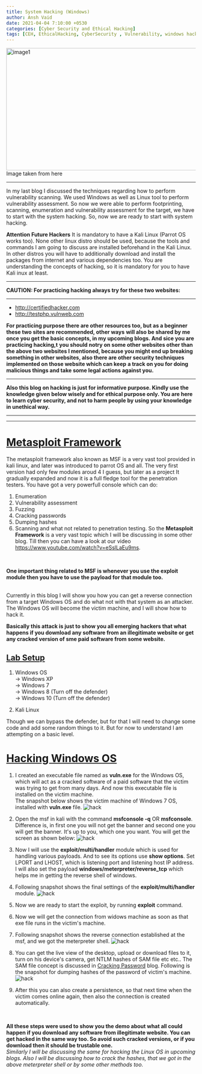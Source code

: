 ```yaml
---
title: System Hacking (Windows)
author: Ansh Vaid
date: 2021-04-04 7:10:00 +0530
categories: [Cyber Security and Ethical Hacking]
tags: [CEH, EthicalHacking, CyberSecurity , Vulnerability, windows hack, hack, piracy, stop_piracy, exploit, meterpreter, msf, metasploit]
---
```


<img src="/assets/EthicalHacking/windowsbanner.jpg" alt="image1" height="325" width="900"/>
<caption>Image taken from <a href="https://cdn.images.express.co.uk/img/dynamic/59/590x/Windows-10-Hacked-UK-Release-Date-Price-Microsoft-Free-Desktop-Software-Upgrade-Hack-Online-Account-Windows-10-Free-App-Online-S-675327.jpg"></a>here</caption>

---

In my last blog I discussed the techniques regarding how to perform vulnerability scanning. We used Windows as well as
Linux tool to perform vulnerability assessment. So
now we were able to perform footprinting, scanning, enumeration and vulnerability assessment for the target, we have to start with the system
hacking. So, now we are ready to start with system hacking.

**Attention Future Hackers**
It is mandatory to have a Kali Linux (Parrot OS works too). None other linux distro should be used, because the
tools and commands I am going to discuss are installed beforehand in the Kali Linux. In other distros you will
have to additionally download and install the packages from internet and various dependencies too. You are
understanding the concepts of hacking, so it is mandatory for you to have Kali inux at least.

---

**CAUTION: For practicing hacking always try for these two websites:**

---

<ul>
<li><a href="http://certifiedhacker.com/">http://certifiedhacker.com</a></li>
<li><a href="http://testphp.vulnweb.com/">http://testphp.vulnweb.com</a></li>
</ul>

**For practicing purpose there are other resources too, but as a beginner these two sites are recommended, other ways**
**will also be shared by me once you get the basic concepts, in my upcoming blogs. And sice you are practicing hacking,t**
**you should notry on some other websites other than the above two websites I mentioned, because you might end up breaking**
**something in other websites, also there are other security techniques implemented on those website which can keep**
**a track on you for doing malicious things and take some legal actions against you.**

---

**Also this blog on hacking is just for informative purpose. Kindly use the knowledge given below wisely and for ethical purpose only. You are here to learn cyber security, and not to harm people by using your knowledge in unethical way.**

---
---

# <u>Metasploit Framework</u>
The metasploit framework also known as MSF is a very vast tool provided in kali linux, and later was introduced to parrot OS and all. The very first version had only few modules aroud 4 I guess, but later as a project
It gradually expanded and now it is a full fledge tool for the penetration testers. You have got a very powerfull console which can do:
1. Enumeration
2. Vulnerability assessment
3. Fuzzing
4. Cracking passwords
5. Dumping hashes
6. Scanning
and what not related to penetration testing. So the **Metasploit Framework** is a very vast topic which I will be discussing in some other blog. Till then you can have a look at our video <a href="https://www.youtube.com/watch?v=eSslLaEu9ms">https://www.youtube.com/watch?v=eSslLaEu9ms</a>.
<br>

**One important thing related to MSF is whenever you use the exploit module then you have to use the payload for that module too.**

<br>
Currently in this blog I will show you how you can get a reverse connection from a target Windows OS and do what not with that system as an attacker. The Windows OS will become the victim machine, and I will show how to hack it.
<br>

**Basically this attack is just to show you all emerging hackers that what happens if you download any software from an illegitimate website or get any cracked version of sme paid software from some website.**

## <u>Lab Setup</u>
1. Windows OS<br>
   -> Windows XP<br>
   -> Windows 7<br>
   -> Windows 8  (Turn off the defender)<br>
   -> Windows 10 (Turn off the defender)<br>

2. Kali Linux

Though we can bypass the defender, but for that I will need to change some code and add some random things to it. But for now to understand I am attempting on a basic level.
<br>

# <u>Hacking Windows OS</u>
1. I created an executable file named as <b>vuln.exe</b> for the Windows OS, which will act as a cracked software of a paid software that the victim was trying to get from many days. And now this executable file is installed on the victim machine.<br>
The snapshot below shows the victim machine of Windows 7 OS, installed with **vuln.exe** file.
![hack](/assets/EthicalHacking/vuln.PNG)

2. Open the msf in kali with the command **msfconsole -q** OR **msfconsole**. Difference is, in first one you will not get the banner and second one you will get the banner. It's up to you, which one you want. You will get the screen as shown below:
![hack](/assets/EthicalHacking/msf.PNG)

3. Now I will use the **exploit/multi/handler** module which is used for handling various payloads. And to see its options use **show options**. Set LPORT and LHOST, which is listening port and listening host IP address. I will also set the payload **windows/meterpreter/reverse_tcp** which helps me in getting the reverse shell of windows.

4. Following snapshot shows the final settings of the **exploit/multi/handler** module.
![hack](/assets/EthicalHacking/msfoptions.PNG)

5. Now we are ready to start the exploit, by running **exploit** command.
6. Now we will get the connection from widows machine as soon as that exe file runs in the victim's machine.
7. Following snapshot shows the reverse connection established at the msf, and we got the meterpreter shell.
![hack](/assets/EthicalHacking/shell.PNG)

8. You can get the live view of the desktop, upload or download files to it, turn on his device's camera, get NTLM hashes of SAM file etc etc.. The SAM file concept is discussed in <a href="https://blog.vulnfreak.org/posts/PasswordCrack/">Cracking Password</a> blog. Following is the snapshot for dumping hashes of the password of victim's machine.
![hack](/assets/EthicalHacking/hashdump.PNG)

9.  After this you can also create a persistence, so that next time when the victim comes online again, then also the connection is created automatically.
<br>

**All these steps were used to show you the demo about what all could happen if you download any software from illegitimate website. You can get hacked in the same way too. So avoid such cracked versions, or if you download then it should be trustable one.**<br>
*Similarly I will be discussing the same for hacking the Linux OS in upcoming blogs. Also I will be discussing how to crack the hashes, that we got in the above meterpreter shell or by some other methods too.*